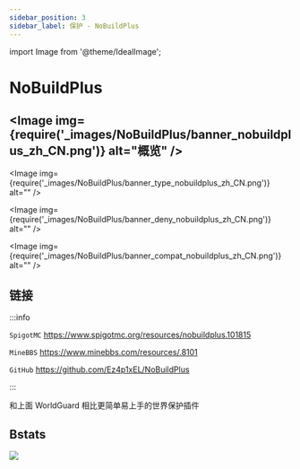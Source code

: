 ```yaml
---
sidebar_position: 3
sidebar_label: 保护 - NoBuildPlus
---
```


import Image from '@theme/IdealImage';

# NoBuildPlus

## <Image img={require('_images/NoBuildPlus/banner_nobuildplus_zh_CN.png')} alt="概览" />

<Image img={require('_images/NoBuildPlus/banner_type_nobuildplus_zh_CN.png')} alt="" />

<Image img={require('_images/NoBuildPlus/banner_deny_nobuildplus_zh_CN.png')} alt="" />

<Image img={require('_images/NoBuildPlus/banner_compat_nobuildplus_zh_CN.png')} alt="" />

## 链接

:::info

`SpigotMC` https://www.spigotmc.org/resources/nobuildplus.101815

`MineBBS` https://www.minebbs.com/resources/.8101

`GitHub` https://github.com/Ez4p1xEL/NoBuildPlus

:::

和上面 WorldGuard 相比更简单易上手的世界保护插件

## Bstats

[![](https://bstats.org/signatures/bukkit/NoBuildPlus.svg)](https://bstats.org/plugin/bukkit/NoBuildPlus/15126)

